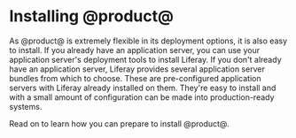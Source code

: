 # Installing @product@

As @product@ is extremely flexible in its deployment
options, it is also easy to install. If you already have an application server,
you can use your application server's deployment tools to install Liferay. If
you don't already have an application server, Liferay provides several
application server bundles from which to choose. These are pre-configured
application servers with Liferay already installed on them. They're easy to 
install and with a small amount of configuration can be made into 
production-ready systems.

Read on to learn how you can prepare to install @product@. 
